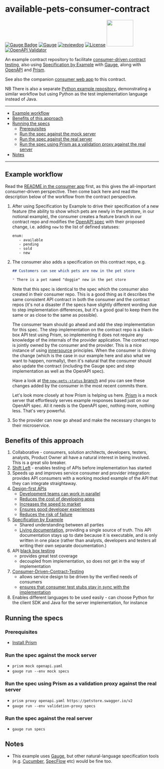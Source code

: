 # available-pets-consumer-contract

[![Gauge Badge](https://gauge.org/Gauge_Badge.svg)](https://gauge.org) 
[![Gauge](https://github.com/agilepathway/available-pets-consumer-contract/workflows/Gauge%20specs/badge.svg)](https://github.com/agilepathway/available-pets-consumer-contract/actions?query=workflow%3A%22Gauge+specs%22+branch%3Amaster)
[![reviewdog](https://github.com/agilepathway/available-pets-consumer-contract/workflows/reviewdog/badge.svg)](https://github.com/agilepathway/available-pets-consumer-contract/actions?query=workflow%3Areviewdog+event%3Apush+branch%3Amaster)
[![License](https://img.shields.io/github/license/agilepathway/available-pets-consumer-contract?color=blue)](LICENSE)
[<img src="https://github.com/agilepathway/gauge-openapi-example/wiki/images/openapi.png" width="87">](./openapi.yaml)[![OpenAPI Validator](https://validator.swagger.io/validator?url=https://raw.githubusercontent.com/agilepathway/available-pets-consumer-contract/master/openapi.yaml)](./openapi.yaml)

An example contract repository to facilitate 
[consumer-driven contract testing](https://www.martinfowler.com/articles/consumerDrivenContracts.html), also using
[Specification by Example](https://gojko.net/2008/11/04/specifying-with-examples/) with [Gauge](https://gauge.org/),
along with [OpenAPI](https://www.openapis.org/about) and [Prism](https://stoplight.io/prism).

See also the companion [consumer web app](https://github.com/agilepathway/available-pets-consumer) to this contract.

NB There is also a separate [Python example repository](https://github.com/agilepathway/gauge-openapi-example),
demonstrating a similar workflow but using Python as the test implementation language instead of Java.

___
* [Example workflow](#example-workflow)
* [Benefits of this approach](#benefits-of-this-approach)
* [Running the specs](#running-the-specs)
  * [Prerequisites](#prerequisites)
  * [Run the spec against the mock server](#run-the-spec-against-the-mock-server)
  * [Run the spec against the real server](#run-the-spec-against-the-real-server)
  * [Run the spec using Prism as a validation proxy against the real server](#run-the-spec-using-prism-as-a-validation-proxy-against-the-real-server)
* [Notes](#notes)
___

## Example workflow

Read the
[README in the consumer app](https://github.com/agilepathway/available-pets-consumer#workflow-for-consumer-driven-changes-to-the-provider-api-amending-the-contract-between-consumer-and-provider)
first, as this gives the all-important consumer-driven perspective.  Then come back here and read the description below
of the workflow from the contract perspective.

1. After using Specification by Example to drive their specification of a new feature (the ability to show which pets
   are newly in the petstore, in our notional example), the consumer creates a feature branch in our contract repo and
   modifies the [OpenAPI spec](./openapi.yaml) with their proposed change, i.e. adding `new` to the list of defined 
   statuses:

   ```
   enum:
      - available
      - pending
      - sold
      - new
   ```

2. The consumer also adds a specification on this contract repo, e.g.

   ```markdown
   ## Customers can see which pets are new in the pet store

   * There is a pet named "doggie" new in the pet store
   ```

   Note that this spec is identical to the spec which the consumer also created in their consumer repo.  This is a good 
   thing as it describes the same consistent API contract in both the consumer and the contract repos (it's not a
   disaster if the specs have slightly different wording due to step implementation differences, but it's a good goal
   to keep them the same or as close to the same as possible).

   The consumer team should go ahead and add the step implementation for this spec.  The step implementation on the
   contract repo is a black-box API test using Prism, so implementing it does not require any knowledge of the
   internals of the provider application.  The contract repo is jointly owned by the consumer and the provider.  This
   is a nice instance of using [innersource](https://resources.github.com/whitepapers/introduction-to-innersource/)
   principles.  When the consumer is driving the change (which is the case in our example here and also what we want to
   happen, normally), then it's natural that the consumer should also update the contract (including the Gauge spec and
   step implementation as well as the OpenAPI spec).

   Have a look at
   [the `new-pets-status` branch](https://github.com/agilepathway/java-openapi-provider/tree/new-pets-status) 
   and you can see these changes added by the consumer in the most recent commits there.

   Let's look more closely at how Prism is helping us here.
   [Prism](https://stoplight.io/prism) is a mock server that effortlessly serves example responses based just on our
   OpenAPI spec. All it needs is the OpenAPI spec, nothing more, nothing less.  That's very powerful.

3. So the provider can now go ahead and make the necessary changes to their microservice. 


## Benefits of this approach

1. Collaborative - consumers, solution architects, developers, testers, analysts, Product Owner all have a natural interest in being involved.  This is a great silo breaker.
2. [Shift Left](https://devops.com/devops-shift-left-avoid-failure/) - enables testing of APIs before implementation has started
3. Speeds up and improves service consumer and provider integration: provides API consumers with a working mocked example of the API that they can integrate straightaway.
4. [Design-first APIs](https://tyk.io/moving-api-design-first-agile-world/)
   - [Development teams can work in parallel](https://swagger.io/resources/articles/adopting-an-api-first-approach/#development-teams-can-work-in-parallel--3)
   - [Reduces the cost of developing apps](https://swagger.io/resources/articles/adopting-an-api-first-approach/#reduces-the-cost-of-developing-apps-4)
   - [Increases the speed to market](https://swagger.io/resources/articles/adopting-an-api-first-approach/#increases-the-speed-to-market-5)
   - [Ensures good developer experiences](https://swagger.io/resources/articles/adopting-an-api-first-approach/#ensures-good-developer-experiences-6)
   - [Reduces the risk of failure](https://swagger.io/resources/articles/adopting-an-api-first-approach/#reduces-the-risk-of-failure-7)
5. [Specification by Example](https://gojko.net/2008/11/04/specifying-with-examples/)
   - Shared understanding between all parties
   - [Living documentation](https://www.infoq.com/articles/book-review-living-documentation/), providing a single source of truth. This API documentation stays up to date because it is executable, and is only written in one place (rather than analysts, developers and testers all writing their own separate documentation.)
6. API [black box testing](https://resources.whitesourcesoftware.com/blog-whitesource/black-box-testing)
   - provides great test coverage
   - decoupled from implementation, so does not get in the way of implementation
7. [Consumer-Driven-Contract-Testing](https://meta.stoplight.io/docs/prism/docs/guides/03-validation-proxy.md#end-to-end-contract-testing)
   - allows service design to be driven by the verified needs of consumers
   - [ensures that consumer test stubs stay in sync with the implementation](https://meta.stoplight.io/docs/prism/docs/guides/03-validation-proxy.md#assisting-api-consumer-integration)
8. Enables different languages to be used easily - can choose Python for the client SDK and Java for the server implementation, for instance

## Running the specs
### Prerequisites

- [Install Prism](https://meta.stoplight.io/docs/prism/docs/getting-started/01-installation.md)
  
### Run the spec against the mock server
- `prism mock openapi.yaml`
- `gauge run --env mock specs`

### Run the spec using Prism as a validation proxy against the real server
- `prism proxy openapi.yaml https://petstore.swagger.io/v2`
- `gauge run --env validation-proxy specs`

### Run the spec against the real server
- `gauge run specs`


## Notes

- This example uses [Gauge](https://gauge.org/), but other natural-language specification tools 
(e.g. [Cucumber](https://cucumber.io/), [SpecFlow](https://specflow.org/) etc) would be fine too.
